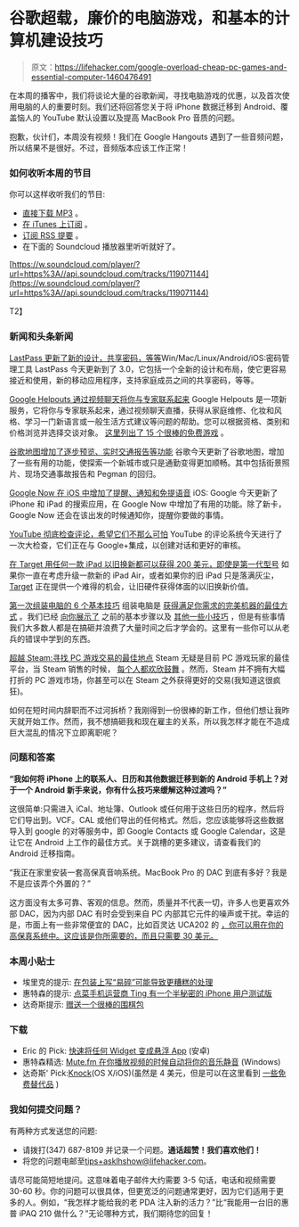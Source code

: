 # 谷歌超载，廉价的电脑游戏，和基本的计算机建设技巧

> 原文：<https://lifehacker.com/google-overload-cheap-pc-games-and-essential-computer-1460476491>

在本周的播客中，我们将谈论大量的谷歌新闻，寻找电脑游戏的优惠，以及首次使用电脑的人的重要时刻。我们还将回答您关于将 iPhone 数据迁移到 Android、覆盖恼人的 YouTube 默认设置以及提高 MacBook Pro 音质的问题。



抱歉，伙计们，本周没有视频！我们在 Google Hangouts 遇到了一些音频问题，所以结果不是很好。不过，音频版本应该工作正常！

### 如何收听本周的节目

你可以这样收听我们的节目:

*   [直接下载 MP3](https://soundcloud.com/lifehacker/google-overload-cheap-pc-games/download) 。
*   [在 iTunes 上订阅](http://itunes.apple.com/us/podcast/lifehacker-audio-only-mp3/id508117781) 。
*   [订阅 RSS 提要](http://feeds.soundcloud.com/users/13359686-lifehacker/tracks) 。
*   在下面的 Soundcloud 播放器里听听就好了。

[https://w.soundcloud.com/player/?url=https%3A//api.soundcloud.com/tracks/119071144](https://w.soundcloud.com/player/?url=https%3A//api.soundcloud.com/tracks/119071144)

T2】

### 新闻和头条新闻

[LastPass 更新了新的设计，共享密码，等等](https://lifehacker.com/lastpass-updates-with-a-new-design-shared-passwords-a-1458166024)Win/Mac/Linux/Android/iOS:密码管理工具 LastPass 今天更新到了 3.0，它包括一个全新的设计和布局，使它更容易接近和使用，新的移动应用程序，支持家庭成员之间的共享密码，等等。

[Google Helpouts 通过视频聊天将你与专家联系起来](https://lifehacker.com/google-helpouts-connects-you-with-experts-via-video-cha-1458682999) Google Helpouts 是一项新服务，它将你与专家联系起来，通过视频聊天直播，获得从家庭维修、化妆和风格、学习一门新语言或一般生活方式建议等问题的帮助。您可以根据资格、类别和价格浏览并选择交谈对象。 [这里列出了 15 个很棒的免费游戏](http://lifehacker.com/15-free-google-helpouts-to-get-expert-tips-for-your-eve-1459743988) 。

[谷歌地图增加了逐步预览、实时交通报告等功能](https://lifehacker.com/google-maps-adds-step-by-step-previews-live-traffic-re-1459591478) 谷歌今天更新了谷歌地图，增加了一些有用的功能，使探索一个新城市或只是通勤变得更加顺畅。其中包括街景照片、现场交通事故报告和 Pegman 的回归。

[Google Now 在 iOS 中增加了提醒、通知和免提语音](https://lifehacker.com/google-now-on-ios-adds-reminders-notifications-handsf-1458819406) iOS: Google 今天更新了 iPhone 和 iPad 的搜索应用，在 Google Now 中增加了有用的功能。除了新卡，Google Now 还会在该出发的时候通知你，提醒你要做的事情。

[YouTube 彻底检查评论，希望它们不那么可怕](https://lifehacker.com/youtube-overhauls-comments-with-better-moderation-and-c-1459745015) YouTube 的评论系统今天进行了一次大检查，它们正在与 Google+集成，以创建对话和更好的审核。

[在 Target 用任何一款 iPad 以旧换新都可以获得 200 美元，即使是第一代型号](https://lifehacker.com/get-200-at-target-with-any-ipad-trade-in-even-a-first-1458268904) 如果你一直在考虑升级一款新的 iPad Air，或者如果你的旧 iPad 只是落满灰尘， [Target](http://www.targettradeinprogram.com/) 正在提供一个难得的机会，让旧硬件获得体面的以旧换新价值。

[第一次组装电脑的 6 个基本技巧](http://lifehacker.com/6-essential-tips-for-first-time-pc-builders-1458484291) 组装电脑是 [获得满足你需求的完美机器的最佳方式](https://lifehacker.com/the-best-pcs-you-can-build-for-300-600-and-1200-5840963) 。我们已经 [向你展示了](http://lifehacker.com/how-to-build-a-computer-the-complete-guide-5828747) 之前的基本步骤以及 [其他一些小技巧](http://lifehacker.com/top-10-ways-to-beef-up-your-custom-built-pc-1263900018) ，但是有些事情我们大多数人都是在搞砸并浪费了大量时间之后才学会的。这里有一些你可以从老兵的错误中学到的东西。

[超越 Steam:寻找 PC 游戏交易的最佳地点](http://lifehacker.com/beyond-steam-the-best-places-to-find-deals-on-pc-games-1459538571) Steam 无疑是目前 PC 游戏玩家的最佳平台，当 Steam 销售的时候， [每个人都欢欣鼓舞](http://gaben.tv/) 。然而，Steam 并不拥有大幅打折的 PC 游戏市场，你甚至可以在 Steam 之外获得更好的交易(我知道这很疯狂)。

如何在短时间内辞职而不过河拆桥？我刚得到一份很棒的新工作，但他们想让我昨天就开始工作。然而，我不想搞砸我和现在雇主的关系，所以我怎样才能在不造成巨大混乱的情况下立即离职呢？

### 问题和答案

**“我如何将 iPhone 上的联系人、日历和其他数据迁移到新的 Android 手机上？对于一个 Android 新手来说，你有什么技巧来缓解这种过渡吗？”**

这很简单:只需进入 iCal、地址簿、Outlook 或任何用于这些日历的程序，然后将它们导出到。VCF。CAL 或他们导出的任何格式。然后，您应该能够将这些数据导入到 google 的对等服务中，即 Google Contacts 或 Google Calendar，这是让它在 Android 上工作的最佳方式。关于跳槽的更多建议，请查看我们的 Android 迁移指南。

“我正在家里安装一套高保真音响系统。MacBook Pro 的 DAC 到底有多好？我是不是应该弄个外置的？”

这方面没有太多可靠、客观的信息。然而，质量并不代表一切，许多人也更喜欢外部 DAC，因为内部 DAC 有时会受到来自 PC 内部其它元件的噪声或干扰。幸运的是，市面上有一些非常便宜的 DAC，比如百灵达 UCA202 的 [，你可以用在你的高保真系统中。这应该是你所需要的，而且只需要 30 美元。](http://www.amazon.com/Behringer-UCA202-Audio-Interface/dp/B000KW2YEI?asc_campaign=InlineText&asc_refurl=https://lifehacker.com/google-overload-cheap-pc-games-and-essential-computer-1460476491&asc_source=&tag=kinjalifehackerlink-20) 

### 本周小贴士

*   埃里克的提示: [在包装上写“易碎”可能导致更糟糕的处理](http://lifehacker.com/writing-fragile-on-a-package-may-result-in-worse-trea-1458730236)
*   惠特森的提示: [点菜手机运营商 Ting 有一个半秘密的 iPhone 用户测试版](http://lifehacker.com/a-la-carte-cellphone-carrier-ting-has-a-semi-secret-iph-1459135588)
*   达奇斯提示: [赠送一个很棒的围棋包](http://lifehacker.com/give-the-gift-of-a-great-go-bag-1458166875)

### 下载

*   Eric 的 Pick: [快速将任何 Widget 变成悬浮 App](http://lifehacker.com/quickly-turns-any-widget-into-a-floating-app-1459367179) (安卓)
*   惠特森精选: [Mute.fm 在你播放视频的时候自动将你的音乐静音](http://lifehacker.com/this-is-awesome-i-need-this-so-bad-ill-pause-my-music-1459408027) (Windows)
*   达奇斯' Pick:[Knock](http://lifehacker.com/knock-unlocks-your-mac-with-your-phone-1459497309)(OS X/iOS)(虽然是 4 美元，但是可以在这里看到 [一些免费替代品](http://lifehacker.com/how-to-make-your-smartphone-automatically-unlock-your-s-510592193) )

### 我如何提交问题？

有两种方式发送您的问题:

*   请拨打(347) 687-8109 并记录一个问题。**通话超赞！我们喜欢他们！**
*   将您的问题电邮至[tips+asklhshow@lifehacker.com](mailto:tips+asklhshow@lifehacker.com)。

请尽可能简短地提问。这意味着电子邮件大约需要 3-5 句话，电话和视频需要 30-60 秒。你的问题可以很具体，但更宽泛的问题通常更好，因为它们适用于更多的人。例如，“我怎样才能给我的老 PDA 注入新的活力？”比“我能用一台旧的惠普 iPAQ 210 做什么？”无论哪种方式，我们期待您的回复！